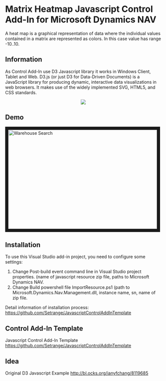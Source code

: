 # Matrix Heatmap Javascript Control Add-In for Microsoft Dynamics NAV

A heat map is a graphical representation of data where the individual values contained in a matrix are represented as colors. In this case value has range -10..10.

## Information
As Control Add-In use D3 Javascript library it works in Windows Client, Tablet and Web. D3.js (or just D3 for Data-Driven Documents) is a JavaScript library for producing dynamic, interactive data visualizations in web browsers. It makes use of the widely implemented SVG, HTML5, and CSS standards.
<p align="center">
    <img src="https://github.com/Setrange/MatrixHeatmapAddIn/blob/master/Microsoft%20Dynamics%20NAV%20Objects/MatrixHeatmapDemo.png">
</p>

## Demo
 
<a href="http://www.youtube.com/watch?feature=player_embedded&v=xVs7Tmvkpew" target="_blank">
<img src="http://img.youtube.com/vi/xVs7Tmvkpew/0.jpg" alt="Warehouse Search" width="480" height="320" border="10" />
</a>

## Installation
To use this Visual Studio add-in project, you need to configure some settings:
1. Change Post-build event command line in Visual Studio project properties. (name of javascript resource zip file, paths to Microsoft Dynamics NAV.
2. Change Build powershell file ImportResource.ps1 (path to Microsoft.Dynamics.Nav.Management.dll, instance name, sn, name of zip file.

Detail information of installation process:
<a href="https://github.com/Setrange/JavascriptControlAddInTemplate" target="_blank"> https://github.com/Setrange/JavascriptControlAddInTemplate </a>

## Control Add-In Template
Javascript Control Add-In Template 
<a href="https://github.com/Setrange/JavascriptControlAddInTemplate" target="_blank"> https://github.com/Setrange/JavascriptControlAddInTemplate </a>

## Idea
Original D3 Javascript Example
<a href="http://bl.ocks.org/ianyfchang/8119685" target="_blank"> http://bl.ocks.org/ianyfchang/8119685 </a>

